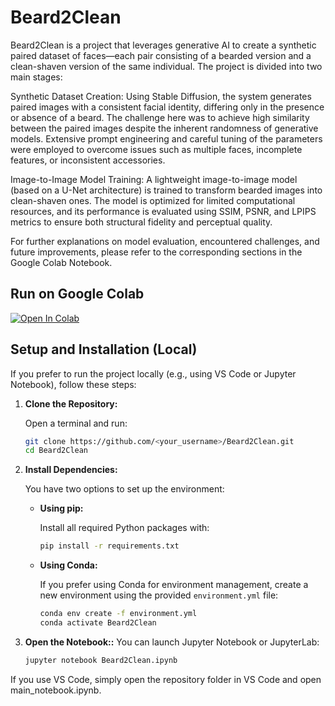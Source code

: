 # Beard2Clean

Beard2Clean is a project that leverages generative AI to create a synthetic paired dataset of faces—each pair consisting of a bearded version and a clean-shaven version of the same individual. The project is divided into two main stages:

Synthetic Dataset Creation:
Using Stable Diffusion, the system generates paired images with a consistent facial identity, differing only in the presence or absence of a beard. The challenge here was to achieve high similarity between the paired images despite the inherent randomness of generative models. Extensive prompt engineering and careful tuning of the parameters were employed to overcome issues such as multiple faces, incomplete features, or inconsistent accessories.

Image-to-Image Model Training:
A lightweight image-to-image model (based on a U-Net architecture) is trained to transform bearded images into clean-shaven ones. The model is optimized for limited computational resources, and its performance is evaluated using SSIM, PSNR, and LPIPS metrics to ensure both structural fidelity and perceptual quality.

For further explanations on model evaluation, encountered challenges, and future improvements, please refer to the corresponding sections in the Google Colab Notebook.

## Run on Google Colab

[![Open In Colab](https://colab.research.google.com/assets/colab-badge.svg)](https://colab.research.google.com/drive/YOUR_NOTEBOOK_LINK)

## Setup and Installation (Local)

If you prefer to run the project locally (e.g., using VS Code or Jupyter Notebook), follow these steps:

1. **Clone the Repository:**

   Open a terminal and run:

   ```bash
   git clone https://github.com/<your_username>/Beard2Clean.git
   cd Beard2Clean

2. **Install Dependencies:**

   You have two options to set up the environment:

   - **Using pip:**

     Install all required Python packages with:

     ```bash
     pip install -r requirements.txt
     ```

   - **Using Conda:**

     If you prefer using Conda for environment management, create a new environment using the provided `environment.yml` file:

     ```bash
     conda env create -f environment.yml
     conda activate Beard2Clean
     ```

3. **Open the Notebook::**
   You can launch Jupyter Notebook or JupyterLab:
   ```bash
   jupyter notebook Beard2Clean.ipynb

If you use VS Code, simply open the repository folder in VS Code and open main_notebook.ipynb.
   
